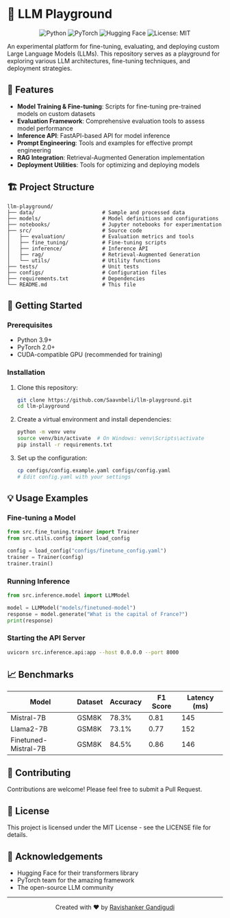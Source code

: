 # 🤖 LLM Playground

<div align="center">
  
![Python](https://img.shields.io/badge/Python-3776AB?style=for-the-badge&logo=python&logoColor=white)
![PyTorch](https://img.shields.io/badge/PyTorch-EE4C2C?style=for-the-badge&logo=pytorch&logoColor=white)
![Hugging Face](https://img.shields.io/badge/🤗_Hugging_Face-FFD21E?style=for-the-badge&logo=huggingface&logoColor=black)
![License: MIT](https://img.shields.io/badge/License-MIT-yellow.svg?style=for-the-badge)

</div>

An experimental platform for fine-tuning, evaluating, and deploying custom Large Language Models (LLMs). This repository serves as a playground for exploring various LLM architectures, fine-tuning techniques, and deployment strategies.

## 🌟 Features

- **Model Training & Fine-tuning**: Scripts for fine-tuning pre-trained models on custom datasets
- **Evaluation Framework**: Comprehensive evaluation tools to assess model performance
- **Inference API**: FastAPI-based API for model inference
- **Prompt Engineering**: Tools and examples for effective prompt engineering
- **RAG Integration**: Retrieval-Augmented Generation implementation 
- **Deployment Utilities**: Tools for optimizing and deploying models

## 🏗️ Project Structure

```
llm-playground/
├── data/                      # Sample and processed data 
├── models/                    # Model definitions and configurations
├── notebooks/                 # Jupyter notebooks for experimentation
├── src/                       # Source code
│   ├── evaluation/            # Evaluation metrics and tools
│   ├── fine_tuning/           # Fine-tuning scripts
│   ├── inference/             # Inference API
│   ├── rag/                   # Retrieval-Augmented Generation
│   └── utils/                 # Utility functions
├── tests/                     # Unit tests
├── configs/                   # Configuration files
├── requirements.txt           # Dependencies
└── README.md                  # This file
```

## 🚀 Getting Started

### Prerequisites

- Python 3.9+
- PyTorch 2.0+
- CUDA-compatible GPU (recommended for training)

### Installation

1. Clone this repository:
   ```bash
   git clone https://github.com/Saavnbeli/llm-playground.git
   cd llm-playground
   ```

2. Create a virtual environment and install dependencies:
   ```bash
   python -m venv venv
   source venv/bin/activate  # On Windows: venv\Scripts\activate
   pip install -r requirements.txt
   ```

3. Set up the configuration:
   ```bash
   cp configs/config.example.yaml configs/config.yaml
   # Edit config.yaml with your settings
   ```

## 💡 Usage Examples

### Fine-tuning a Model

```python
from src.fine_tuning.trainer import Trainer
from src.utils.config import load_config

config = load_config("configs/finetune_config.yaml")
trainer = Trainer(config)
trainer.train()
```

### Running Inference

```python
from src.inference.model import LLMModel

model = LLMModel("models/finetuned-model")
response = model.generate("What is the capital of France?")
print(response)
```

### Starting the API Server

```bash
uvicorn src.inference.api:app --host 0.0.0.0 --port 8000
```

## 📈 Benchmarks

| Model | Dataset | Accuracy | F1 Score | Latency (ms) |
|-------|---------|----------|----------|--------------|
| Mistral-7B | GSM8K | 78.3% | 0.81 | 145 |
| Llama2-7B | GSM8K | 73.1% | 0.77 | 152 |
| Finetuned-Mistral-7B | GSM8K | 84.5% | 0.86 | 146 |

## 🤝 Contributing

Contributions are welcome! Please feel free to submit a Pull Request.

## 📄 License

This project is licensed under the MIT License - see the LICENSE file for details.

## 🙏 Acknowledgements

- Hugging Face for their transformers library
- PyTorch team for the amazing framework
- The open-source LLM community

---

<div align="center">
  
Created with ❤️ by [Ravishanker Gandigudi](https://github.com/ravigandigudi)

</div>

